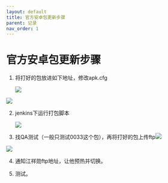 ```yaml
---
layout: default
title: 官方安卓包更新步骤
parent: 记录
nav_order: 1
---
```


# 官方安卓包更新步骤

1. 将打好的包放进如下地址，修改apk.cfg

    <img src="images\20230320_155606.png">


 ![](images\20230320_160537.png/)

2. jenkins下运行打包脚本 

    ![](images\20230320_155844.png)

3. 找QA测试（一般只测试0033这个包），再将打好的包上传ftp![](images\20230320_160027.png)

 ![](images\20230320_160239.png)

4. 通知江祥勋ftp地址，让他预热并切换。

5. 测试。